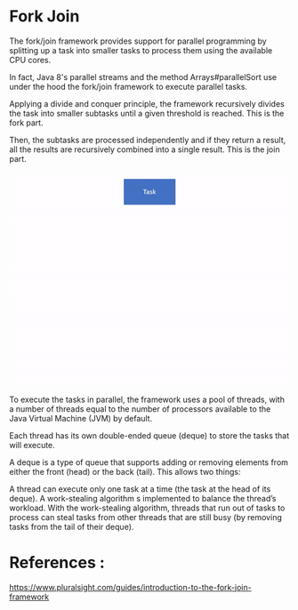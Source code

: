# Fork Join

The fork/join framework provides support for parallel programming by splitting up a task into smaller tasks to process them using the available CPU cores.

In fact, Java 8's parallel streams and the method Arrays#parallelSort use under the hood the fork/join framework to execute parallel tasks.

Applying a divide and conquer principle, the framework recursively divides the task into smaller subtasks until a given threshold is reached. This is the fork part.

Then, the subtasks are processed independently and if they return a result, all the results are recursively combined into a single result. This is the join part.


![Fork Join](fork-join.gif?raw=true)


To execute the tasks in parallel, the framework uses a pool of threads, with a number of threads equal to the number of processors available to the Java Virtual Machine (JVM) by default.

Each thread has its own double-ended queue (deque) to store the tasks that will execute.

A deque is a type of queue that supports adding or removing elements from either the front (head) or the back (tail). This allows two things:

A thread can execute only one task at a time (the task at the head of its deque).
A work-stealing algorithm s implemented to balance the thread’s workload.
With the work-stealing algorithm, threads that run out of tasks to process can steal tasks from other threads that are still busy (by removing tasks from the tail of their deque).



# References :
https://www.pluralsight.com/guides/introduction-to-the-fork-join-framework

